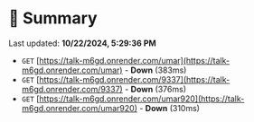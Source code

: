 # 📖 Summary
Last updated: **10/22/2024, 5:29:36 PM**

- `GET` [https://talk-m6gd.onrender.com/umar](https://talk-m6gd.onrender.com/umar) - **Down** (383ms)
- `GET` [https://talk-m6gd.onrender.com/9337](https://talk-m6gd.onrender.com/9337) - **Down** (376ms)
- `GET` [https://talk-m6gd.onrender.com/umar920](https://talk-m6gd.onrender.com/umar920) - **Down** (310ms)
